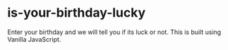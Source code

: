 # is-your-birthday-lucky
Enter your birthday and we will tell you if its luck or not. This is built using Vanilla JavaScript.
